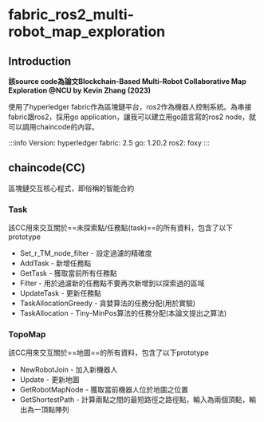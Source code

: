 # fabric_ros2_multi-robot_map_exploration

## Introduction
**該source code為論文Blockchain-Based Multi-Robot Collaborative Map Exploration @NCU by Kevin Zhang (2023)**

使用了hyperledger fabric作為區塊鏈平台，ros2作為機器人控制系統。為串接fabric跟ros2，採用go application，讓我可以建立用go語言寫的ros2 node，就可以調用chaincode的內容。

:::info
Version:
hyperledger fabric: 2.5
go: 1.20.2
ros2: foxy
:::

## chaincode(CC)

區塊鏈交互核心程式，即俗稱的智能合約

### Task
該CC用來交互關於==未探索點/任務點(task)==的所有資料，包含了以下prototype
* Set_r_TM_node_filter - 設定過濾的精確度
* AddTask - 新增任務點
* GetTask - 獲取當前所有任務點
* Filter - 用於過濾新的任務點不要再次新增到以探索過的區域
* UpdateTask - 更新任務點
* TaskAllocationGreedy - 貪婪算法的任務分配(用於實驗)
* TaskAllocation - Tiny-MinPos算法的任務分配(本論文提出之算法)

### TopoMap
該CC用來交互關於==地圖==的所有資料，包含了以下prototype
* NewRobotJoin - 加入新機器人
* Update - 更新地圖
* GetRobotMapNode - 獲取當前機器人位於地圖之位置
* GetShortestPath - 計算兩點之間的最短路徑之路徑點，輸入為兩個頂點，輸出為一頂點陣列

